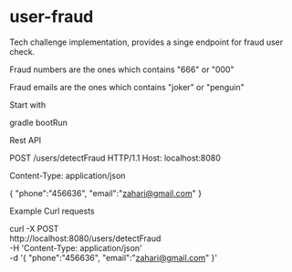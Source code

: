 # user-fraud
Tech challenge implementation, provides a singe endpoint for fraud user check.

Fraud numbers are the ones which contains "666" or "000"

Fraud emails are the ones which contains "joker" or "penguin"

Start with

gradle bootRun


Rest API

POST /users/detectFraud HTTP/1.1
Host: localhost:8080

Content-Type: application/json

{
	"phone":"456636",
	"email":"zahari@gmail.com"
}

Example Curl requests

curl -X POST \
  http://localhost:8080/users/detectFraud \
  -H 'Content-Type: application/json' \
  -d '{
	"phone":"456636",
	"email":"zahari@gmail.com"
}'
